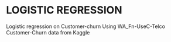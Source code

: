 # LOGISTIC REGRESSION 
 Logistic regression on Customer-churn Using
WA_Fn-UseC-Telco Customer-Churn data from Kaggle
